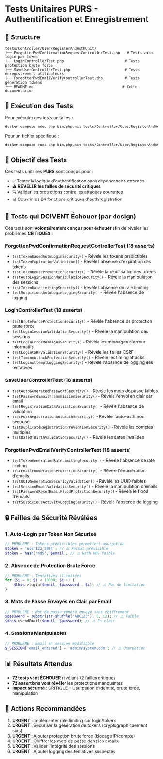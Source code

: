 # Tests Unitaires PURS - Authentification et Enregistrement

## 📁 Structure
```
tests/Controller/User/RegisterAndAuthUnit/
├── ForgottenPwdConfirmationRequestControllerTest.php   # Tests auto-login par token
├── LoginControllerTest.php                            # Tests protection brute force
├── SaveUserControllerTest.php                         # Tests enregistrement utilisateurs
├── ForgottenPwdEmailVerifyControllerTest.php          # Tests génération tokens
└── README.md                                         # Cette documentation
```

## 🚀 Exécution des Tests

Pour exécuter ces tests unitaires :
```bash
docker compose exec php bin/phpunit tests/Controller/User/RegisterAndAuthUnit --testdox
```

Pour un fichier spécifique :
```bash
docker compose exec php bin/phpunit tests/Controller/User/RegisterAndAuthUnit/LoginControllerTest.php --testdox
```

## 🎯 Objectif des Tests

Ces tests unitaires **PURS** sont conçus pour :
- ✅ Tester la logique d'authentification sans dépendances externes
- ⚠️ **RÉVÉLER les failles de sécurité critiques** 
- 🔍 Valider les protections contre les attaques courantes
- 📊 Couvrir les 24 fonctions critiques d'auth/registration

## 🚨 Tests qui DOIVENT Échouer (par design)

Ces tests sont **volontairement conçus pour échouer** afin de révéler les problèmes **CRITIQUES** :

### ForgottenPwdConfirmationRequestControllerTest (18 asserts)
- `testTokenBasedAutoLoginSecurity()` - Révèle les tokens prédictibles
- `testTokenExpirationValidation()` - Révèle l'absence d'expiration des tokens
- `testTokenReusePreventionSecurity()` - Révèle la réutilisation des tokens
- `testAutoLoginSessionManipulationSecurity()` - Révèle la manipulation des sessions
- `testTokenRateLimitingSecurity()` - Révèle l'absence de rate limiting
- `testSuspiciousAutoLoginLoggingSecurity()` - Révèle l'absence de logging

### LoginControllerTest (18 asserts)
- `testBruteForceProtectionSecurity()` - Révèle l'absence de protection brute force
- `testLoginSessionValidationSecurity()` - Révèle la manipulation des sessions
- `testLoginErrorMessagesSecurity()` - Révèle les messages d'erreur informatifs
- `testLoginCSRFValidationSecurity()` - Révèle les failles CSRF
- `testTimingAttackProtectionSecurity()` - Révèle les timing attacks
- `testLoginAttemptLoggingSecurity()` - Révèle l'absence de logging des tentatives

### SaveUserControllerTest (18 asserts)
- `testAutoGeneratedPasswordSecurity()` - Révèle les mots de passe faibles
- `testPasswordEmailTransmissionSecurity()` - Révèle l'envoi en clair par email
- `testRegistrationDataValidationSecurity()` - Révèle l'absence de validation
- `testPostRegistrationAutoAuthSecurity()` - Révèle l'auto-auth non sécurisé
- `testDuplicateRegistrationPreventionSecurity()` - Révèle les comptes multiples
- `testDateOfBirthValidationSecurity()` - Révèle les dates invalides

### ForgottenPwdEmailVerifyControllerTest (18 asserts)
- `testTokenGenerationRateLimitingSecurity()` - Révèle l'absence de rate limiting
- `testEmailEnumerationProtectionSecurity()` - Révèle l'énumération d'emails
- `testUUIDGenerationSecurityValidation()` - Révèle les UUID faibles
- `testSessionEmailValidationSecurity()` - Révèle la manipulation d'emails
- `testPasswordResetEmailFloodProtectionSecurity()` - Révèle le flood d'emails
- `testSuspiciousActivityLoggingSecurity()` - Révèle l'absence de logging

## 🔒 Failles de Sécurité Révélées

### 1. Auto-Login par Token Non Sécurisé
```php
// PROBLÈME : Tokens prédictibles permettent usurpation
$token = 'user123_2024'; // ⚠️ Format prévisible
$token = hash('md5', $email); // ⚠️ Hash MD5 faible
```

### 2. Absence de Protection Brute Force
```php
// PROBLÈME : Tentatives illimitées
for ($i = 0; $i < 10000; $i++) {
    $this->login($email, $password . $i); // ⚠️ Pas de limitation
}
```

### 3. Mots de Passe Envoyés en Clair par Email
```php
// PROBLÈME : Mot de passe généré envoyé sans chiffrement
$password = substr(str_shuffle('ABC123'), 0, 12); // ⚠️ Faible
$this->sendEmail($email, $password); // ⚠️ En clair
```

### 4. Sessions Manipulables
```php
// PROBLÈME : Email en session modifiable
$_SESSION['email_entered'] = 'admin@system.com'; // ⚠️ Usurpation
```

## 📊 Résultats Attendus

- **72 tests vont ÉCHOUER** révélant 72 failles critiques
- **72 assertions vont révéler** les protections manquantes
- **Impact sécurité** : CRITIQUE - Usurpation d'identité, brute force, manipulation

## 🎯 Actions Recommandées

1. **URGENT** : Implémenter rate limiting sur login/tokens
2. **URGENT** : Sécuriser la génération de tokens (cryptographiquement sûrs)
3. **URGENT** : Ajouter protection brute force (blocage IP/compte)
4. **URGENT** : Chiffrer les mots de passe dans les emails
5. **URGENT** : Valider l'intégrité des sessions
6. **URGENT** : Ajouter logging des tentatives suspectes